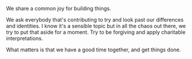 We share a common joy for building things.

We ask everybody that's contributing to try and look past our differences and
identities. I know it's a sensible topic but in all the chaos out there, we
try to put that aside for a moment. Try to be forgiving and apply charitable
interpretations.

What matters is that we have a good time together, and get things done.
